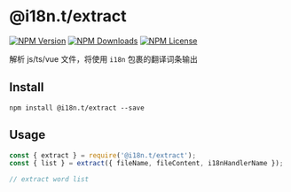 @i18n.t/extract
===============

[![NPM Version][npm-image]][npm-url]
[![NPM Downloads][downloads-image]][npm-url]
[![NPM License][license-image]][npm-url]

解析 js/ts/vue 文件，将使用 `i18n` 包裹的翻译词条输出


## Install
```
npm install @i18n.t/extract --save
```

## Usage

```javascript
const { extract } = require('@i18n.t/extract');
const { list } = extract({ fileName, fileContent, i18nHandlerName });

// extract word list
```


[npm-image]: https://img.shields.io/npm/v/@i18n.t/extract.svg
[downloads-image]: https://img.shields.io/npm/dm/@i18n.t/extract.svg
[npm-url]: https://www.npmjs.org/package/@i18n.t/extract
[license-image]: https://img.shields.io/npm/l/@i18n.t/extract.svg
